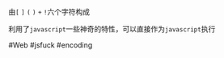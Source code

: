 由`[` `]` `(` `)` `+` `!`六个字符构成

利用了`javascript`一些神奇的特性，可以直接作为`javascript`执行

#Web #jsfuck #encoding 